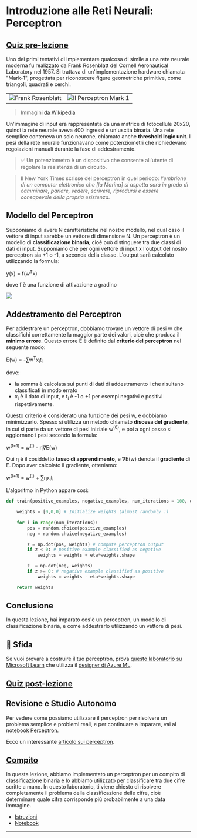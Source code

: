 <!--
CO_OP_TRANSLATOR_METADATA:
{
  "original_hash": "c34cbba802058b6fa267e1a294d4e510",
  "translation_date": "2025-09-23T08:33:32+00:00",
  "source_file": "lessons/3-NeuralNetworks/03-Perceptron/README.md",
  "language_code": "it"
}
-->
# Introduzione alle Reti Neurali: Perceptron

## [Quiz pre-lezione](https://ff-quizzes.netlify.app/en/ai/quiz/5)

Uno dei primi tentativi di implementare qualcosa di simile a una rete neurale moderna fu realizzato da Frank Rosenblatt del Cornell Aeronautical Laboratory nel 1957. Si trattava di un'implementazione hardware chiamata "Mark-1", progettata per riconoscere figure geometriche primitive, come triangoli, quadrati e cerchi.

|      |      |
|--------------|-----------|
|<img src='images/Rosenblatt-wikipedia.jpg' alt='Frank Rosenblatt'/> | <img src='images/Mark_I_perceptron_wikipedia.jpg' alt='Il Perceptron Mark 1' />|

> Immagini [da Wikipedia](https://en.wikipedia.org/wiki/Perceptron)

Un'immagine di input era rappresentata da una matrice di fotocellule 20x20, quindi la rete neurale aveva 400 ingressi e un'uscita binaria. Una rete semplice conteneva un solo neurone, chiamato anche **threshold logic unit**. I pesi della rete neurale funzionavano come potenziometri che richiedevano regolazioni manuali durante la fase di addestramento.

> ✅ Un potenziometro è un dispositivo che consente all'utente di regolare la resistenza di un circuito.

> Il New York Times scrisse del perceptron in quel periodo: *l'embrione di un computer elettronico che [la Marina] si aspetta sarà in grado di camminare, parlare, vedere, scrivere, riprodursi e essere consapevole della propria esistenza.*

## Modello del Perceptron

Supponiamo di avere N caratteristiche nel nostro modello, nel qual caso il vettore di input sarebbe un vettore di dimensione N. Un perceptron è un modello di **classificazione binaria**, cioè può distinguere tra due classi di dati di input. Supponiamo che per ogni vettore di input x l'output del nostro perceptron sia +1 o -1, a seconda della classe. L'output sarà calcolato utilizzando la formula:

y(x) = f(w<sup>T</sup>x)

dove f è una funzione di attivazione a gradino

<!-- img src="http://www.sciweavers.org/tex2img.php?eq=f%28x%29%20%3D%20%5Cbegin%7Bcases%7D%0A%20%20%20%20%20%20%20%20%20%2B1%20%26%20x%20%5Cgeq%200%20%5C%5C%0A%20%20%20%20%20%20%20%20%20-1%20%26%20x%20%3C%200%0A%20%20%20%20%20%20%20%5Cend%7Bcases%7D%20%5C%5C%0A&bc=White&fc=Black&im=jpg&fs=12&ff=arev&edit=0" align="center" border="0" alt="f(x) = \begin{cases} +1 & x \geq 0 \\ -1 & x < 0 \end{cases} \\" width="154" height="50" / -->
<img src="images/activation-func.png"/>

## Addestramento del Perceptron

Per addestrare un perceptron, dobbiamo trovare un vettore di pesi w che classifichi correttamente la maggior parte dei valori, cioè che produca il **minimo errore**. Questo errore E è definito dal **criterio del perceptron** nel seguente modo:

E(w) = -&sum;w<sup>T</sup>x<sub>i</sub>t<sub>i</sub>

dove:

* la somma è calcolata sui punti di dati di addestramento i che risultano classificati in modo errato
* x<sub>i</sub> è il dato di input, e t<sub>i</sub> è -1 o +1 per esempi negativi e positivi rispettivamente.

Questo criterio è considerato una funzione dei pesi w, e dobbiamo minimizzarlo. Spesso si utilizza un metodo chiamato **discesa del gradiente**, in cui si parte da un vettore di pesi iniziale w<sup>(0)</sup>, e poi a ogni passo si aggiornano i pesi secondo la formula:

w<sup>(t+1)</sup> = w<sup>(t)</sup> - &eta;&nabla;E(w)

Qui &eta; è il cosiddetto **tasso di apprendimento**, e &nabla;E(w) denota il **gradiente** di E. Dopo aver calcolato il gradiente, otteniamo:

w<sup>(t+1)</sup> = w<sup>(t)</sup> + &sum;&eta;x<sub>i</sub>t<sub>i</sub>

L'algoritmo in Python appare così:

```python
def train(positive_examples, negative_examples, num_iterations = 100, eta = 1):

    weights = [0,0,0] # Initialize weights (almost randomly :)
        
    for i in range(num_iterations):
        pos = random.choice(positive_examples)
        neg = random.choice(negative_examples)

        z = np.dot(pos, weights) # compute perceptron output
        if z < 0: # positive example classified as negative
            weights = weights + eta*weights.shape

        z  = np.dot(neg, weights)
        if z >= 0: # negative example classified as positive
            weights = weights - eta*weights.shape

    return weights
```

## Conclusione

In questa lezione, hai imparato cos'è un perceptron, un modello di classificazione binaria, e come addestrarlo utilizzando un vettore di pesi.

## 🚀 Sfida

Se vuoi provare a costruire il tuo perceptron, prova [questo laboratorio su Microsoft Learn](https://docs.microsoft.com/en-us/azure/machine-learning/component-reference/two-class-averaged-perceptron?WT.mc_id=academic-77998-cacaste) che utilizza il [designer di Azure ML](https://docs.microsoft.com/en-us/azure/machine-learning/concept-designer?WT.mc_id=academic-77998-cacaste).

## [Quiz post-lezione](https://ff-quizzes.netlify.app/en/ai/quiz/6)

## Revisione e Studio Autonomo

Per vedere come possiamo utilizzare il perceptron per risolvere un problema semplice e problemi reali, e per continuare a imparare, vai al notebook [Perceptron](Perceptron.ipynb).

Ecco un interessante [articolo sui perceptron](https://towardsdatascience.com/what-is-a-perceptron-basics-of-neural-networks-c4cfea20c590).

## [Compito](lab/README.md)

In questa lezione, abbiamo implementato un perceptron per un compito di classificazione binaria e lo abbiamo utilizzato per classificare tra due cifre scritte a mano. In questo laboratorio, ti viene chiesto di risolvere completamente il problema della classificazione delle cifre, cioè determinare quale cifra corrisponde più probabilmente a una data immagine.

* [Istruzioni](lab/README.md)
* [Notebook](lab/PerceptronMultiClass.ipynb)

---

